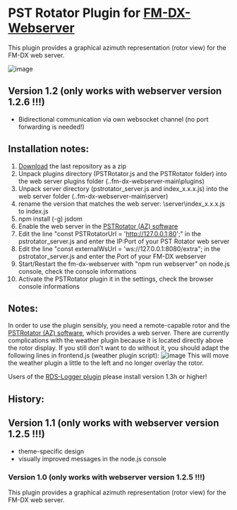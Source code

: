 # PST Rotator Plugin for [FM-DX-Webserver](https://github.com/NoobishSVK/fm-dx-webserver)

This plugin provides a graphical azimuth representation (rotor view) for the FM-DX web server.

![image](https://github.com/user-attachments/assets/fd030189-c855-4303-94fc-ca3df8946c8d)

## Version 1.2 (only works with webserver version 1.2.6 !!!)

- Bidirectional communication via own websocket channel (no port forwarding is needed!)

## Installation notes:

1. [Download]([https://github.com/Highpoint2000/PSTRotator/releases]) the last repository as a zip
3. Unpack plugins directory (PSTRotator.js and the PSTRotator folder) into the web server plugins folder (..fm-dx-webserver-main\plugins)
4. Unpack server directory (pstrotator_server.js and index_x.x.x.js) into the web server folder (..fm-dx-webserver-main\server)
5. rename the version that matches the web server: \server\index_x.x.x.js to index.js 
6. npm install (-g) jsdom
7. Enable the web server in the [PSTRotator (AZ) software](https://www.pstrotator.com/)
8. Edit the line "const PSTRotatorUrl = 'http://127.0.0.1:80';" in the pstrotator_server.js and enter the IP:Port of your PST Rotator web server
9. Edit the line "const externalWsUrl = 'ws://127.0.0.1:8080/extra"; in the pstrotator_server.js and enter the Port of your FM-DX webserver
10. Start/Restart the fm-dx-webserver with "npm run webserver" on node.js console, check the console informations
11. Activate the PSTRotator plugin it in the settings, check the browser console informations 

## Notes: 

In order to use the plugin sensibly, you need a remote-capable rotor and the [PSTRotator (AZ) software](https://www.pstrotator.com/), which provides a web server. There are currently complications with the weather plugin because it is located directly above the rotor display. If you still don't want to do without it, you should adapt the following lines in frontend.js (weather plugin script):
![image](https://github.com/user-attachments/assets/7e27a78f-cc59-4d1e-9a0b-cc93a6a18139)
This will move the weather plugin a little to the left and no longer overlay the rotor.

Users of the [RDS-Logger plugin](https://github.com/Highpoint2000/webserver-logger) please install version 1.3h or higher!

## History: 

## Version 1.1 (only works with webserver version 1.2.5 !!!)

- theme-specific design
- visually improved messages in the node.js console

### Version 1.0 (only works with webserver version 1.2.5 !!!)

This plugin provides a graphical azimuth representation (rotor view) for the FM-DX web server.
